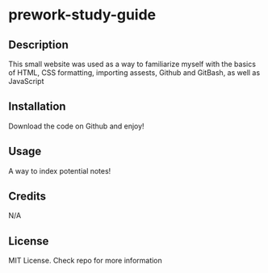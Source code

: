 # prework-study-guide

## Description
This small website was used as a way to familiarize myself with the basics of HTML, CSS formatting, importing assests, Github and GitBash, as well as JavaScript
## Installation
Download the code on Github and enjoy!
## Usage
A way to index potential notes!
## Credits
N/A
## License
MIT License. Check repo for more information